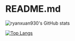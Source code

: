 # README.md
![ryanxuan930's GitHub stats](https://github-readme-stats.vercel.app/api?username=ryanxuan930&show_icons=true&count_private=true&cache_seconds=1800)

[![Top Langs](https://github-readme-stats.vercel.app/api/top-langs/?username=ryanxuan930)](https://github.com/anuraghazra/github-readme-stats)
